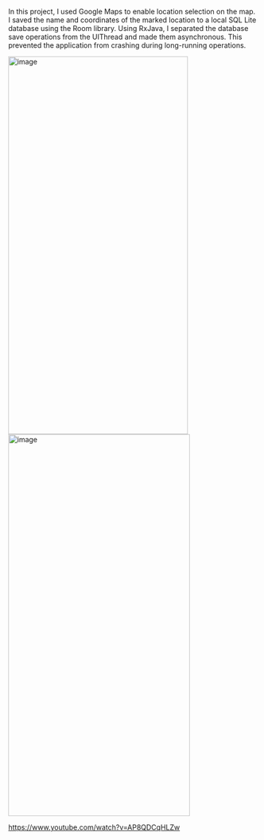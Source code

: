 In this project, I used Google Maps to enable location selection on the map. I saved the name and coordinates of the marked location to a local SQL Lite database using the Room library. Using RxJava, I separated the database save operations from the UIThread and made them asynchronous. This prevented the application from crashing during long-running operations.

<img width="361" height="760" alt="image" src="https://github.com/user-attachments/assets/61f286bd-c43c-464f-8cc0-0650767fd936" />
<img width="365" height="768" alt="image" src="https://github.com/user-attachments/assets/5fc7ddd5-62d1-40ff-91ad-cfac070a28ec" />

https://www.youtube.com/watch?v=AP8QDCqHLZw



